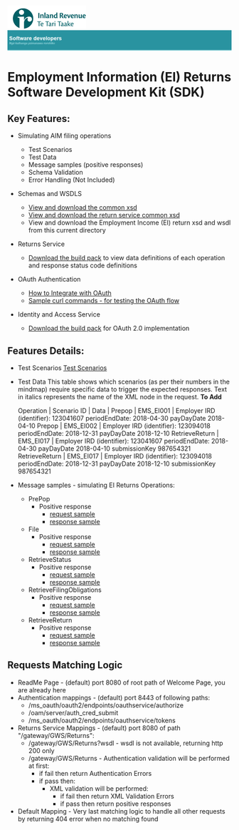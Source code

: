 ![IRD logo](../../Images/IRlogo.gif)
![Software Dev](../../Images/SoftwareDev.png)

Employment Information (EI) Returns Software Development Kit (SDK)
=======================================

Key Features:
-------------

- Simulating AIM filing operations
	- Test Scenarios
	- Test Data
    - Message samples (positive responses)
    - Schema Validation
    - Error Handling (Not Included)
	
- Schemas and WSDLS
	- [View and download the common xsd](../../Service%20-%20Common/)
	- [View and download the return service common xsd](../../Service%20-%20Return/Latest/)
	- View and download the Employment Income (EI) return xsd and wsdl from this current directory
	
- Returns Service 
	- [Download the build pack](../../Service%20-%20Return/Latest/) to view data definitions of each operation and response status code definitions
	
- OAuth Authentication 
	- [How to Integrate with OAuth](EI_Auth_Access_Token_Steps.md)
	- [Sample curl commands - for testing the OAuth flow](EI_Auth_Access_Token_Steps.md)

- Identity and Access Service 
	- [Download the build pack](../../Service%20-%20Identity%20and%20Access/Latest/) for OAuth 2.0 implementation 

Features Details:
-----------------

- Test Scenarios
	[Test Scenarios](images/Emulated_Services_Coverage_Map-Return_EI.png)

- Test Data
This table shows which scenarios (as per their numbers in the mindmap) require specific data to trigger the expected responses. Text in italics represents the name of the XML node in the request.
	**To Add**
	
	Operation | Scenario ID | Data | 
	Prepop | EMS_EI001 | Employer IRD (identifier): 123041607 periodEndDate: 2018-04-30 payDayDate 2018-04-10
	Prepop | EMS_EI002 | Employer IRD (identifier): 123094018 periodEndDate: 2018-12-31 payDayDate 2018-12-10
	RetrieveReturn | EMS_EI017 | Employer IRD (identifier): 123041607 periodEndDate: 2018-04-30 payDayDate 2018-04-10 submissionKey 987654321
	RetrieveReturn | EMS_EI017 | Employer IRD (identifier): 123094018 periodEndDate: 2018-12-31 payDayDate 2018-12-10 submissionKey 987654321
        
- Message samples - simulating EI Returns Operations:
    - PrePop
        - Positive response
            - [request sample](sample%20messages/body-ei-returnprepop-request.xml)
            - [response sample](sample%20messages/body-ei-returnprepop-response.xml)
    - File
        - Positive response
            - [request sample](sample%20messages/body-ei-returnfile-request.xml)
            - [response sample](sample%20messages/body-ei-returnfile-response.xml)
    - RetrieveStatus
        - Positive response
            - [request sample](sample%20messages/body-ei-returnstatus-request.xml)
            - [response sample](sample%20messages/body-ei-returnstatus-response.xml)
    - RetrieveFilingObligations
        - Positive response
            - [request sample](sample%20messages/body-ei-filingobligation-request.xml)
            - [response sample](sample%20messages/body-ei-filingobligation-response.xml)
    - RetrieveReturn
        - Positive response
            - [request sample](sample%20messages/body-ei-retrievereturn-request.xml)
            - [response sample](sample%20messages/body-ei-retrievereturn-response.xml)

            
Requests Matching Logic
-----------------------

- ReadMe Page - (default) port 8080 of root path of Welcome Page, you are already here
- Authentication mappings - (default) port 8443 of following paths:
    - /ms_oauth/oauth2/endpoints/oauthservice/authorize
    - /oam/server/auth_cred_submit
    - /ms_oauth/oauth2/endpoints/oauthservice/tokens
- Returns Service Mappings - (default) port 8080 of path "/gateway/GWS/Returns":
    - /gateway/GWS/Returns?wsdl - wsdl is not available, returning http 200 only
    - /gateway/GWS/Returns - Authentication validation will be performed at first:
        - if fail then return Authentication Errors
        - if pass then:
            - XML validation will be performed:
                - if fail then return XML Validation Errors
                - if pass then return positive responses
- Default Mapping - Very last matching logic to handle all other requests by returning 404 error when no matching found